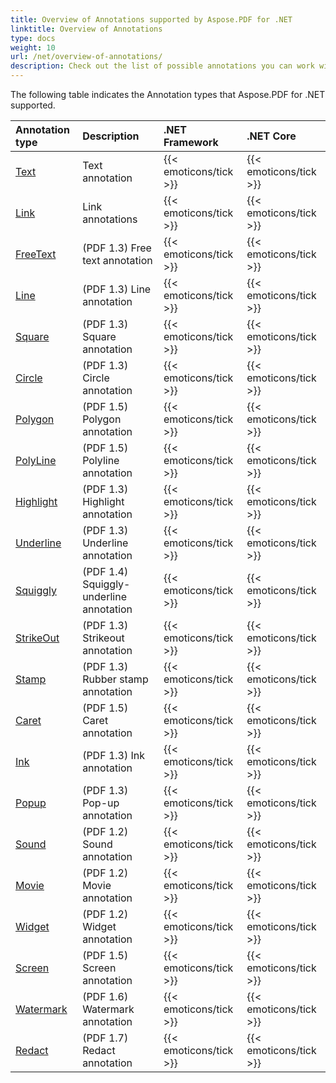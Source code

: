 ```yaml
---
title: Overview of Annotations supported by Aspose.PDF for .NET 
linktitle: Overview of Annotations 
type: docs
weight: 10
url: /net/overview-of-annotations/
description: Check out the list of possible annotations you can work with using Aspose.PDF for .NET.
---
```


The following table indicates the Annotation types that Aspose.PDF for .NET supported.

|**Annotation type**|**Description**|**.NET Framework**|**.NET Core**|
| :- | :- | :- | :- |
|[Text](/pdf/net/add-annotation-in-existing-pdf-file/)|Text annotation|{{< emoticons/tick >}}|{{< emoticons/tick >}} | 
|[Link](/pdf/net/add-annotation-in-existing-pdf-file/)|Link annotations|{{< emoticons/tick >}}|{{< emoticons/tick >}} | 
|[FreeText](/pdf/net/add-free-text-annotation/)|(PDF 1.3) Free text annotation|{{< emoticons/tick >}}|{{< emoticons/tick >}}|
|[Line](/pdf/net/add-line-annotation/)|(PDF 1.3) Line annotation|{{< emoticons/tick >}}|{{< emoticons/tick >}}|
|[Square](/pdf/net/add-square-and-circle-annotations/)|(PDF 1.3) Square annotation|{{< emoticons/tick >}}|{{< emoticons/tick >}}|
|[Circle](/pdf/net/add-square-and-circle-annotations/)|(PDF 1.3) Circle annotation|{{< emoticons/tick >}}|{{< emoticons/tick >}}|
|[Polygon](/pdf/net/add-polygon-and-polyline-annotations/)|(PDF 1.5) Polygon annotation|{{< emoticons/tick >}}|{{< emoticons/tick >}}|
|[PolyLine](/pdf/net/add-polygon-and-polyline-annotations/)|(PDF 1.5) Polyline annotation|{{< emoticons/tick >}}|{{< emoticons/tick >}}|
|[Highlight](/pdf/net/add-text-markup-annotation/)|(PDF 1.3) Highlight annotation|{{< emoticons/tick >}}|{{< emoticons/tick >}}|
|[Underline](/pdf/net/add-text-markup-annotation/)|(PDF 1.3) Underline annotation|{{< emoticons/tick >}}|{{< emoticons/tick >}}| 
|[Squiggly](/pdf/net/add-text-markup-annotation/)|(PDF 1.4) Squiggly-underline annotation|{{< emoticons/tick >}}|{{< emoticons/tick >}}|
|[StrikeOut](/pdf/net/add-text-markup-annotation/)|(PDF 1.3) Strikeout annotation|{{< emoticons/tick >}}|{{< emoticons/tick >}}|
|[Stamp](/pdf/net/stamping/)|(PDF 1.3) Rubber stamp annotation|{{< emoticons/tick >}}|{{< emoticons/tick >}}|
|[Caret](/pdf/net/add-caret-annotation/)|(PDF 1.5) Caret annotation|{{< emoticons/tick >}}|{{< emoticons/tick >}}|
|[Ink](/pdf/net/add-ink-annotation/)|(PDF 1.3) Ink annotation|{{< emoticons/tick >}}|{{< emoticons/tick >}}|
|[Popup](/pdf/net/add-popup-annotation/)|(PDF 1.3) Pop-up annotation|{{< emoticons/tick >}}|{{< emoticons/tick >}}|
|[Sound](/pdf/net/add-multimedia-annotation/)|(PDF 1.2) Sound annotation|{{< emoticons/tick >}}|{{< emoticons/tick >}}|
|[Movie](/pdf/net/add-multimedia-annotation/)|(PDF 1.2) Movie annotation|{{< emoticons/tick >}}|{{< emoticons/tick >}}|
|[Widget](/pdf/net/add-widget-annotation/)|(PDF 1.2) Widget annotation|{{< emoticons/tick >}}|{{< emoticons/tick >}}|
|[Screen](/pdf//net/add-multimedia-annotation/)|(PDF 1.5) Screen annotation|{{< emoticons/tick >}}|{{< emoticons/tick >}}|
|[Watermark](/pdf/net/add-watermarkannotation/)|(PDF 1.6) Watermark annotation|{{< emoticons/tick >}}|{{< emoticons/tick >}}|
|[Redact](/pdf/net/redact-certain-page-region-with-redactionannotation/)|(PDF 1.7) Redact annotation|{{< emoticons/tick >}}|{{< emoticons/tick >}}|
